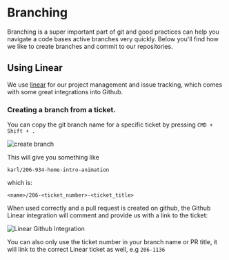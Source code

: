# Branching

Branching is a super important part of git and good practices can help you navigate a code bases active branches very quickly. Below you'll find how we like to create branches and commit to our repositories.

## Using Linear

We use [linear](https://linear.app/) for our project management and issue tracking, which comes with some great integrations into Github.

### Creating a branch from a ticket.

You can copy the git branch name for a specific ticket by pressing `CMD + Shift + .`

![create branch](/git-branching-1.png)

This will give you something like

`karl/206-934-home-intro-animation`

which is:

`<name>/206-<ticket_number>-<ticket_title>`

When used correctly and a pull request is created on github, the Github Linear integration will comment and provide us with a link to the ticket:

![Linear Github Integration](/git-branching-2.png)

You can also only use the ticket number in your branch name or PR title, it will link to the correct Linear ticket as well, e.g `206-1136`

